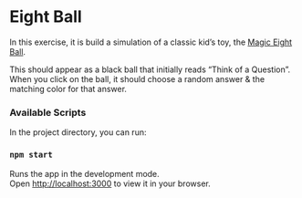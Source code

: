 # Eight Ball

In this exercise, it is build a simulation of a classic kid’s toy, the [Magic Eight Ball](https://en.wikipedia.org/wiki/Magic_8-Ball).

This should appear as a black ball that initially reads “Think of a Question”.  
When you click on the ball, it should choose a random answer & the matching color for that answer.

### Available Scripts

In the project directory, you can run:

### `npm start`

Runs the app in the development mode.\
Open [http://localhost:3000](http://localhost:3000) to view it in your browser.


